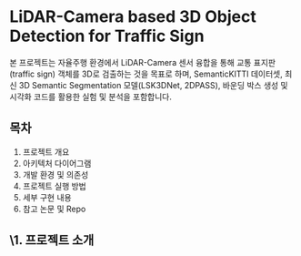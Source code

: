 LiDAR-Camera based 3D Object Detection for Traffic Sign
===================================================

본 프로젝트는 자율주행 환경에서 LiDAR-Camera 센서 융합을 통해 교통 표지판(traffic sign) 객체를 3D로 검출하는 것을 목표로 하며, SemanticKITTI 데이터셋, 최신 3D Semantic Segmentation 모델(LSK3DNet, 2DPASS), 바운딩 박스 생성 및 시각화 코드를 활용한 실험 및 분석을 포함합니다.   

목차
---
1. 프로젝트 개요
2. 아키텍처 다이어그램
3. 개발 환경 및 의존성
4. 프로젝트 실행 방법
5. 세부 구현 내용
6. 참고 논문 및 Repo   

\1. 프로젝트 소개
--------------